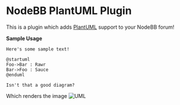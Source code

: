 # NodeBB PlantUML Plugin #

This is a plugin which adds [PlantUML](http://plantuml.sourceforge.net/) support
to your NodeBB forum!

**Sample Usage**

```
Here's some sample text!

@startuml
Foo->Bar : Rawr
Bar->Foo : Sauce
@enduml

Isn't that a good diagram?
```

Which renders the image
![UML](http://www.plantuml.com/plantuml/png/SylFrxLpIYnIi588IYmluW8oTUtSylE1_E34qkHK0000)
